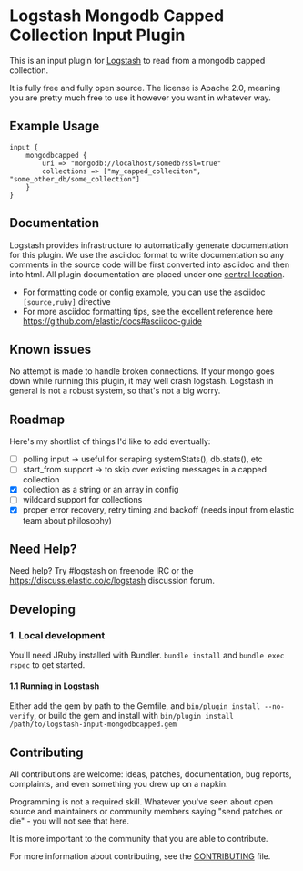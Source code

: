 # Logstash Mongodb Capped Collection Input Plugin

This is an input plugin for [Logstash](https://github.com/elastic/logstash) to read from a mongodb capped collection.

It is fully free and fully open source. The license is Apache 2.0, meaning you are pretty much free to use it however you want in whatever way.

## Example Usage

```
input {
    mongodbcapped {
        uri => "mongodb://localhost/somedb?ssl=true"
        collections => ["my_capped_colleciton", "some_other_db/some_collection"]
    }
}
```

## Documentation

Logstash provides infrastructure to automatically generate documentation for this plugin. We use the asciidoc format to write documentation so any comments in the source code will be first converted into asciidoc and then into html. All plugin documentation are placed under one [central location](http://www.elastic.co/guide/en/logstash/current/).

- For formatting code or config example, you can use the asciidoc `[source,ruby]` directive
- For more asciidoc formatting tips, see the excellent reference here https://github.com/elastic/docs#asciidoc-guide

## Known issues

No attempt is made to handle broken connections. If your mongo goes down while running this plugin, it may well crash logstash. Logstash in general is not a robust system, so that's not a big worry.

## Roadmap

Here's my shortlist of things I'd like to add eventually:

- [ ] polling input -> useful for scraping systemStats(), db.stats(), etc
- [ ] start_from support -> to skip over existing messages in a capped collection
- [x] collection as a string or an array in config
- [ ] wildcard support for collections
- [x] proper error recovery, retry timing and backoff (needs input from elastic team about philosophy)

## Need Help?

Need help? Try #logstash on freenode IRC or the https://discuss.elastic.co/c/logstash discussion forum.

## Developing

### 1. Local development

You'll need JRuby installed with Bundler. `bundle install` and `bundle exec rspec` to get started.

#### 1.1 Running in Logstash

Either add the gem by path to the Gemfile, and `bin/plugin install --no-verify`, or build the gem and install with `bin/plugin install /path/to/logstash-input-mongodbcapped.gem`

## Contributing

All contributions are welcome: ideas, patches, documentation, bug reports, complaints, and even something you drew up on a napkin.

Programming is not a required skill. Whatever you've seen about open source and maintainers or community members saying "send patches or die" - you will not see that here.

It is more important to the community that you are able to contribute.

For more information about contributing, see the [CONTRIBUTING](https://github.com/elastic/logstash/blob/master/CONTRIBUTING.md) file.

